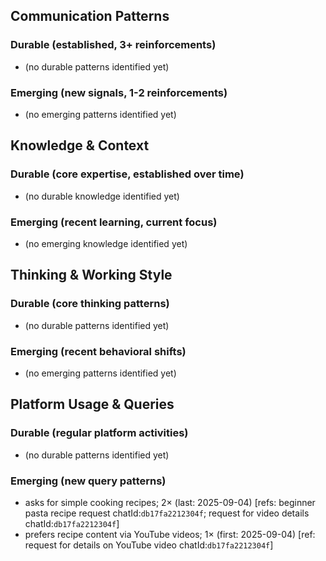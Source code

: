 ## Communication Patterns
### Durable (established, 3+ reinforcements)
- (no durable patterns identified yet)

### Emerging (new signals, 1-2 reinforcements)
- (no emerging patterns identified yet)

## Knowledge & Context
### Durable (core expertise, established over time)
- (no durable knowledge identified yet)

### Emerging (recent learning, current focus)
- (no emerging knowledge identified yet)

## Thinking & Working Style
### Durable (core thinking patterns)
- (no durable patterns identified yet)

### Emerging (recent behavioral shifts)
- (no emerging patterns identified yet)

## Platform Usage & Queries
### Durable (regular platform activities)
- (no durable patterns identified yet)

### Emerging (new query patterns)
- asks for simple cooking recipes; 2× (last: 2025-09-04) [refs: beginner pasta recipe request chatId:`db17fa2212304f`; request for video details chatId:`db17fa2212304f`]
- prefers recipe content via YouTube videos; 1× (first: 2025-09-04) [ref: request for details on YouTube video chatId:`db17fa2212304f`]